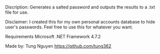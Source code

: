 Discription:
Generates a salted password and outputs the results to a .txt file for use.

Disclaimer:
I created this for my own personal accounts database to hide user's passwords.
Feel free to use this for whatever you want.

Requirements
Microsoft .NET Framework 4.7.2

Made by: Tung Nguyen
https://github.com/tung362